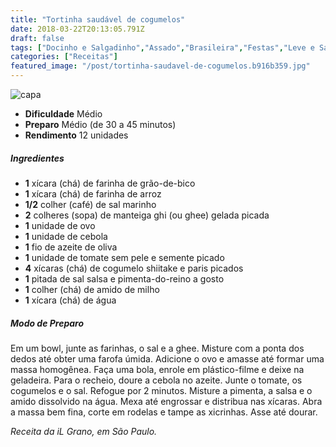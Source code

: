 ```yaml
---
title: "Tortinha saudável de cogumelos"
date: 2018-03-22T20:13:05.791Z
draft: false
tags: ["Docinho e Salgadinho","Assado","Brasileira","Festas","Leve e Saudável","Alimentação saudável","Receitas","Receitas sem glúten","Receitas simples e fáceis"]
categories: ["Receitas"]
featured_image: "/post/tortinha-saudavel-de-cogumelos.b916b359.jpg"
---
```


![capa](/post/tortinha-saudavel-de-cogumelos.b916b359.jpg)

*   **Dificuldade** Médio
*   **Preparo** Médio (de 30 a 45 minutos)
*   **Rendimento** 12 unidades

##### Ingredientes

*   **1** xícara (chá) de farinha de grão-de-bico
*   **1** xícara (chá) de farinha de arroz
*   **1/2** colher (café) de sal marinho
*   **2** colheres (sopa) de manteiga ghi (ou ghee) gelada picada
*   **1** unidade de ovo
*   **1** unidade de cebola
*   **1** fio de azeite de oliva
*   **1** unidade de tomate sem pele e semente picado
*   **4** xícaras (chá) de cogumelo shiitake e paris picados
*   **1** pitada de sal salsa e pimenta-do-reino a gosto
*   **1** colher (chá) de amido de milho
*   **1** xícara (chá) de água

##### Modo de Preparo

Em um bowl, junte as farinhas, o sal e a ghee. Misture com a ponta dos dedos até obter uma farofa úmida. Adicione o ovo e amasse até formar uma massa homogênea. Faça uma bola, enrole em plástico-filme e deixe na geladeira. Para o recheio, doure a cebola no azeite. Junte o tomate, os cogumelos e o sal. Refogue por 2 minutos. Misture a pimenta, a salsa e o amido dissolvido na água. Mexa até engrossar e distribua nas xícaras. Abra a massa bem fina, corte em rodelas e tampe as xicrinhas. Asse até dourar.

_Receita da iL Grano, em São Paulo._
